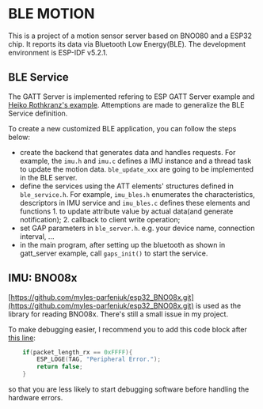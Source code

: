 # BLE MOTION

This is a project of a motion sensor server based on BNO080 and a ESP32 chip. It reports its data via Bluetooth Low Energy(BLE). The development environment is ESP-IDF v5.2.1.

## BLE Service

The GATT Server is implemented refering to ESP GATT Server example and [Heiko Rothkranz's example](https://gist.github.com/heiko-r/f284d95141871e12ca0164d9070d61b4). Attemptions are made to generalize the BLE Service definition.

To create a new customized BLE application, you can follow the steps below:

* create the backend that generates data and handles requests. For example, the `imu.h` and `imu.c` defines a IMU instance and a thread task to update the motion data. `ble_update_xxx` are going to be implemented in the BLE server.
* define the services using the ATT elements' structures defined in `ble_service.h`. For example, `imu_bles.h` enumerates the characteristics, descriptors in IMU service and `imu_bles.c` defines these elements and functions 1. to update attribute value by actual data(and generate notification); 2. callback to client write operation;
* set GAP parameters in `ble_server.h`. e.g. your device name, connection interval, ...
* in the main program, after setting up the bluetooth as shown in gatt_server example, call `gaps_init()` to start the service.

## IMU: BNO08x

[https://github.com/myles-parfeniuk/esp32_BNO08x.git](https://github.com/myles-parfeniuk/esp32_BNO08x.git) is used as the library for reading BNO08x. There's still a small issue in my project.

To make debugging easier, I recommend you to add this code block after [this line](https://github.com/myles-parfeniuk/esp32_BNO08x/blob/05006334201b1a22d85603df19d637130d5c408d/BNO08x.cpp#L352):

```cpp
    if(packet_length_rx == 0xFFFF){
        ESP_LOGE(TAG, "Peripheral Error.");
        return false;
    }
```

so that you are less likely to start debugging software before handling the hardware errors.
